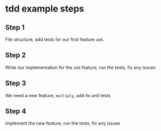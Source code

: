 # tdd example steps

## Step 1
File structure, add tests for our first feature `add`.

## Step 2
Write our implementation for the `add` feature, run the tests, fix any issues

## Step 3
We need a new feature, `multiply`, add its unit tests

## Step 4
Implement the new feature, run the tests, fix any issues
